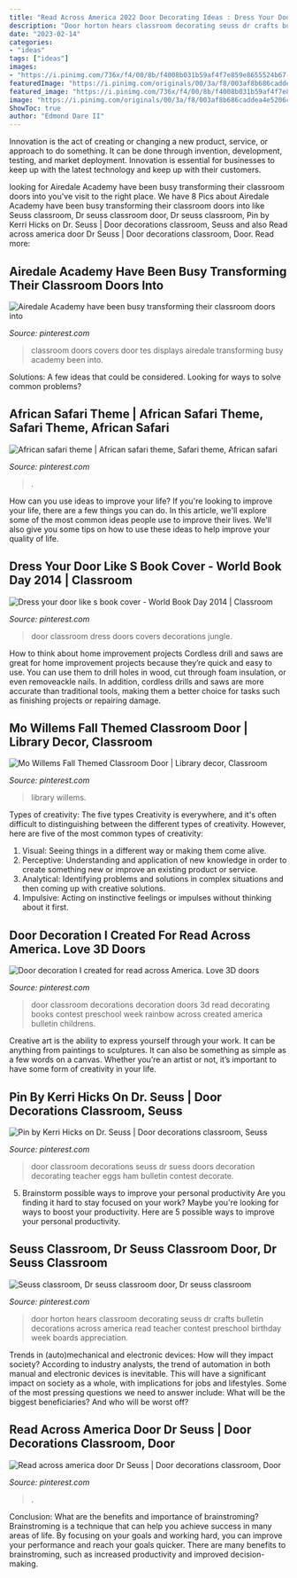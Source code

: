 ```yaml
---
title: "Read Across America 2022 Door Decorating Ideas : Dress Your Door Like S Book Cover"
description: "Door horton hears classroom decorating seuss dr crafts bulletin decorations across america read teacher contest preschool birthday week boards appreciation"
date: "2023-02-14"
categories:
- "ideas"
tags: ["ideas"]
images:
- "https://i.pinimg.com/736x/f4/00/8b/f4008b031b59af4f7e859e8655524b67--door-decorating-horton-hears-a-who-crafts.jpg"
featuredImage: "https://i.pinimg.com/originals/00/3a/f8/003af8b686caddea4e5206ccd138e9f3.jpg"
featured_image: "https://i.pinimg.com/736x/f4/00/8b/f4008b031b59af4f7e859e8655524b67--door-decorating-horton-hears-a-who-crafts.jpg"
image: "https://i.pinimg.com/originals/00/3a/f8/003af8b686caddea4e5206ccd138e9f3.jpg"
ShowToc: true
author: "Edmond Dare II"
---
```



Innovation is the act of creating or changing a new product, service, or approach to do something. It can be done through invention, development, testing, and market deployment. Innovation is essential for businesses to keep up with the latest technology and keep up with their customers.

	

		
looking for Airedale Academy have been busy transforming their classroom doors into you've visit to the right place. We have 8 Pics about Airedale Academy have been busy transforming their classroom doors into like Seuss classroom, Dr seuss classroom door, Dr seuss classroom, Pin by Kerri Hicks on Dr. Seuss | Door decorations classroom, Seuss and also Read across america door Dr Seuss | Door decorations classroom, Door. Read more:
		
    
## Airedale Academy Have Been Busy Transforming Their Classroom Doors Into

<img loading=lazy src="https://i.pinimg.com/originals/e6/71/03/e67103ad4ff0423f3db84f4939f317ae.jpg" onerror="this.onerror=null;this.src='https://tse4.mm.bing.net/th?id=OIP.D1EoI1YxeS2BwiKoj7h2ewHaJ8&amp;pid=15.1';" alt="Airedale Academy have been busy transforming their classroom doors into">

_Source: pinterest.com_

>classroom doors covers door tes displays airedale transforming busy academy been into. 

	

Solutions: A few ideas that could be considered.
Looking for ways to solve common problems?

    
## African Safari Theme | African Safari Theme, Safari Theme, African Safari

<img loading=lazy src="https://i.pinimg.com/originals/00/3a/f8/003af8b686caddea4e5206ccd138e9f3.jpg" onerror="this.onerror=null;this.src='https://tse1.mm.bing.net/th?id=OIP.rjlPinXCtMZ3BTHYWfO_MQHaJ4&amp;pid=15.1';" alt="African safari theme | African safari theme, Safari theme, African safari">

_Source: pinterest.com_

>. 

	

How can you use ideas to improve your life?
If you're looking to improve your life, there are a few things you can do. In this article, we'll explore some of the most common ideas people use to improve their lives. We'll also give you some tips on how to use these ideas to help improve your quality of life.

    
## Dress Your Door Like S Book Cover - World Book Day 2014 | Classroom

<img loading=lazy src="https://s-media-cache-ak0.pinimg.com/originals/5d/cf/ea/5dcfea2e85c57ecc4e33e7aa8cf7fb93.jpg" onerror="this.onerror=null;this.src='https://tse3.mm.bing.net/th?id=OIP.DzDl5PNm7sk8xtUjEacj4gAAAA&amp;pid=15.1';" alt="Dress your door like s book cover - World Book Day 2014 | Classroom">

_Source: pinterest.com_

>door classroom dress doors covers decorations jungle. 

	

How to think about home improvement projects
Cordless drill and saws are great for home improvement projects because they’re quick and easy to use. You can use them to drill holes in wood, cut through foam insulation, or even removeackle nails. In addition, cordless drills and saws are more accurate than traditional tools, making them a better choice for tasks such as finishing projects or repairing damage.

    
## Mo Willems Fall Themed Classroom Door | Library Decor, Classroom

<img loading=lazy src="https://i.pinimg.com/originals/4c/e5/7e/4ce57e477349c5e52335461f20b7b9b7.jpg" onerror="this.onerror=null;this.src='https://tse2.mm.bing.net/th?id=OIP.WY1EyFx0NNaFCN2yYYNoDQHaJ4&amp;pid=15.1';" alt="Mo Willems Fall Themed Classroom Door | Library decor, Classroom">

_Source: pinterest.com_

>library willems. 

	

Types of creativity: The five types
Creativity is everywhere, and it's often difficult to distinguishing between the different types of creativity. However, here are five of the most common types of creativity:
1. Visual: Seeing things in a different way or making them come alive.
2. Perceptive: Understanding and application of new knowledge in order to create something new or improve an existing product or service. 
3. Analytical: Identifying problems and solutions in complex situations and then coming up with creative solutions. 
4. Impulsive: Acting on instinctive feelings or impulses without thinking about it first. 

    
## Door Decoration I Created For Read Across America. Love 3D Doors

<img loading=lazy src="https://i.pinimg.com/originals/ac/b9/78/acb9789dfb32b5eb85585641c9f1e873.jpg" onerror="this.onerror=null;this.src='https://tse1.mm.bing.net/th?id=OIP.u4MciSuZnBKnoqZc0MMyMAHaJ6&amp;pid=15.1';" alt="Door decoration I created for read across America. Love 3D doors">

_Source: pinterest.com_

>door classroom decorations decoration doors 3d read decorating books contest preschool week rainbow across created america bulletin childrens. 

	

Creative art is the ability to express yourself through your work. It can be anything from paintings to sculptures. It can also be something as simple as a few words on a canvas. Whether you’re an artist or not, it’s important to have some form of creativity in your life.

    
## Pin By Kerri Hicks On Dr. Seuss | Door Decorations Classroom, Seuss

<img loading=lazy src="https://i.pinimg.com/originals/d8/f3/1a/d8f31ad858bf58e84010edc0d2a1e9d8.jpg" onerror="this.onerror=null;this.src='https://tse1.mm.bing.net/th?id=OIP.X9YRWoE0Dwu0EdLP88UYGAHaJ4&amp;pid=15.1';" alt="Pin by Kerri Hicks on Dr. Seuss | Door decorations classroom, Seuss">

_Source: pinterest.com_

>door classroom decorations seuss dr suess doors decoration decorating teacher eggs ham bulletin contest decorate. 

	

5. Brainstorm possible ways to improve your personal productivity
Are you finding it hard to stay focused on your work? Maybe you're looking for ways to boost your productivity. Here are 5 possible ways to improve your personal productivity.

    
## Seuss Classroom, Dr Seuss Classroom Door, Dr Seuss Classroom

<img loading=lazy src="https://i.pinimg.com/736x/f4/00/8b/f4008b031b59af4f7e859e8655524b67--door-decorating-horton-hears-a-who-crafts.jpg" onerror="this.onerror=null;this.src='https://tse2.mm.bing.net/th?id=OIP.E4L7IJfycLbLtk63NTGU3wHaJ3&amp;pid=15.1';" alt="Seuss classroom, Dr seuss classroom door, Dr seuss classroom">

_Source: pinterest.com_

>door horton hears classroom decorating seuss dr crafts bulletin decorations across america read teacher contest preschool birthday week boards appreciation. 

	

Trends in (auto)mechanical and electronic devices: How will they impact society?
According to industry analysts, the trend of automation in both manual and electronic devices is inevitable. This will have a significant impact on society as a whole, with implications for jobs and lifestyles. Some of the most pressing questions we need to answer include: What will be the biggest beneficiaries? And who will be worst off?

    
## Read Across America Door Dr Seuss | Door Decorations Classroom, Door

<img loading=lazy src="https://i.pinimg.com/originals/ca/11/3f/ca113f6d5d57d7ba05ed394cceeb0b7f.jpg" onerror="this.onerror=null;this.src='https://tse2.mm.bing.net/th?id=OIP.51T-BxSx7FabQE2XrONB1QHaJ4&amp;pid=15.1';" alt="Read across america door Dr Seuss | Door decorations classroom, Door">

_Source: pinterest.com_

>. 

	

Conclusion: What are the benefits and importance of brainstroming?
Brainstroming is a technique that can help you achieve success in many areas of life. By focusing on your goals and working hard, you can improve your performance and reach your goals quicker. There are many benefits to brainstroming, such as increased productivity and improved decision-making.

